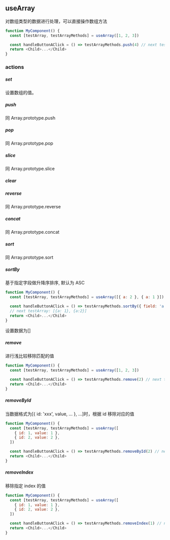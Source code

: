 ## useArray

对数组类型的数据进行处理，可以直接操作数组方法

```javascript
function MyComponent() {
  const [testArray, testArrayMethods] = useArray([1, 2, 3])

  const handleButtonAClick = () => testArrayMethods.push(4) // next testArray: [1, 2, 3, 4]
  return <Child>...</Child>
}
```

### actions

##### set

设置数组的值。

##### push

同 Array.prototype.push

##### pop

同 Array.prototype.pop

##### slice

同 Array.prototype.slice

##### clear

##### reverse

同 Array.prototype.reverse

##### concat

同 Array.prototype.concat

##### sort

同 Array.prototype.sort

##### sortBy

基于指定字段做升降序排序, 默认为 ASC

```javascript
function MyComponent() {
  const [testArray, testArrayMethods] = useArray([{ a: 2 }, { a: 1 }])

  const handleButtonAClick = () => testArrayMethods.sortBy({ field: 'a', order: 'ASC' })
  // next testArray: [{a: 1}, {a:2}]
  return <Child>...</Child>
}
```

设置数据为[]

##### remove

进行浅比较移除匹配的值

```javascript
function MyComponent() {
  const [testArray, testArrayMethods] = useArray([1, 2, 3])

  const handleButtonAClick = () => testArrayMethods.remove(2) // next testArray: [1, 3]
  return <Child>...</Child>
}
```

##### removeById

当数据格式为[{ id: 'xxx', value, ... }, ...]时，根据 id 移除对应的值

```javascript
function MyComponent() {
  const [testArray, testArrayMethods] = useArray([
    { id: 1, value: 1 },
    { id: 2, value: 2 },
  ])

  const handleButtonAClick = () => testArrayMethods.removeById(2) // next testArray: [{ id: 1, value: 1 }]
  return <Child>...</Child>
}
```

##### removeIndex

移除指定 index 的值

```javascript
function MyComponent() {
  const [testArray, testArrayMethods] = useArray([
    { id: 1, value: 1 },
    { id: 2, value: 2 },
  ])

  const handleButtonAClick = () => testArrayMethods.removeIndex(1) // next testArray: [{ id: 1, value: 1 }]
  return <Child>...</Child>
}
```
